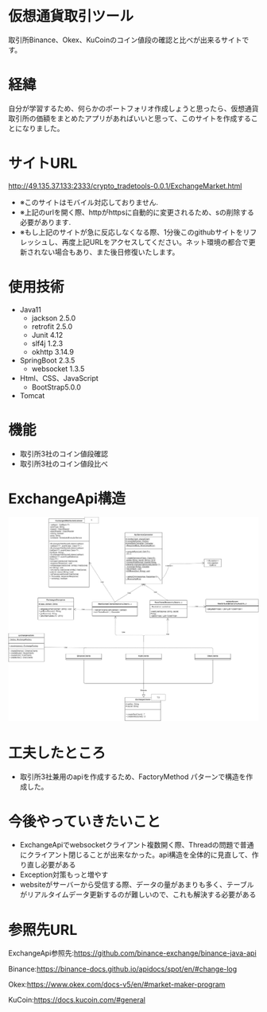 # 仮想通貨取引ツール
取引所Binance、Okex、KuCoinのコイン値段の確認と比べが出来るサイトです。
# 経緯
自分が学習するため、何らかのポートフォリオ作成しょうと思ったら、仮想通貨取引所の価額をまとめたアプリがあればいいと思って、このサイトを作成することになりました。
# サイトURL
http://49.135.37.133:2333/crypto_tradetools-0.0.1/ExchangeMarket.html
- ※このサイトはモバイル対応しておりません.
- ※上記のurlを開く際、httpがhttpsに自動的に変更されるため、sの削除する必要があります.
- ※もし上記のサイトが急に反応しなくなる際、1分後このgithubサイトをリフレッシュし、再度上記URLをアクセスしてください。ネット環境の都合で更新されない場合もあり、また後日修復いたします。
# 使用技術
- Java11
  - jackson 2.5.0
  - retrofit 2.5.0
  - Junit 4.12
  - slf4j 1.2.3
  - okhttp 3.14.9
- SpringBoot 2.3.5
  - websocket 1.3.5
- Html、CSS、JavaScript
  - BootStrap5.0.0
- Tomcat

# 機能
- 取引所3社のコイン値段確認
- 取引所3社のコイン値段比べ
# ExchangeApi構造
  ![ExchangeApi構造](https://github.com/RexLittle/crypto_tradetools/blob/main/ExchangeApiClassUml.jpg)
# 工夫したところ
  - 取引所3社兼用のapiを作成するため、FactoryMethod パターンで構造を作成した。

# 今後やっていきたいこと
  - ExchangeApiでwebsocketクライアント複数開く際、Threadの問題で普通にクライアント閉じることが出来なかった。api構造を全体的に見直して、作り直し必要がある
  - Exception対策もっと増やす
  - websiteがサーバーから受信する際、データの量があまりも多く、テーブルがリアルタイムデータ更新するのが難しいので、これも解決する必要がある
# 参照先URL

  ExchangeApi参照先:https://github.com/binance-exchange/binance-java-api
  
  Binance:https://binance-docs.github.io/apidocs/spot/en/#change-log
  
  Okex:https://www.okex.com/docs-v5/en/#market-maker-program
  
  KuCoin:https://docs.kucoin.com/#general
